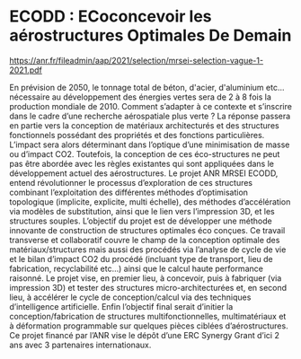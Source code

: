 # ECODD : ECoconcevoir les aérostructures Optimales De Demain
https://anr.fr/fileadmin/aap/2021/selection/mrsei-selection-vague-1-2021.pdf


En prévision de 2050, le tonnage total de béton, d'acier, d'aluminium etc… nécessaire au développement des énergies vertes sera de 2 à 8 fois la production mondiale de 2010. Comment s’adapter à ce contexte et s’inscrire dans le cadre d’une recherche aérospatiale plus verte ? La réponse passera en partie vers la conception de matériaux architecturés et des structures fonctionnels possédant des propriétés et des fonctions particulières. L’impact sera alors déterminant dans l’optique d’une minimisation de masse ou d’impact CO2. Toutefois, la conception de ces éco-structures ne peut pas être abordée avec les règles existantes qui sont appliquées dans le développement actuel des aérostructures. Le projet ANR MRSEI ECODD, entend révolutionner le processus d’exploration de ces structures combinant l’exploitation des différentes méthodes d’optimisation topologique (implicite, explicite, multi échelle), des méthodes d’accélération via modèles de substitution, ainsi que le lien vers l’impression 3D, et les structures souples. L’objectif du projet est de développer une méthode innovante de construction de structures optimales éco conçues.  Ce travail transverse et collaboratif couvre le champ de la conception optimale des matériaux/structures mais aussi des procédés via l’analyse de cycle de vie et le bilan d’impact CO2 du procédé (incluant type de transport, lieu de fabrication, recyclabilité etc…) ainsi que le calcul haute performance raisonné. Le projet vise, en premier lieu, à concevoir, puis à fabriquer (via impression 3D) et tester des structures micro-architecturées et, en second lieu, à accélérer le cycle de conception/calcul via des techniques d’intelligence artificielle. Enfin l’objectif final serait d’initier la conception/fabrication de structures multifonctionnelles, multimatériaux et à déformation programmable sur quelques pièces ciblées d’aérostructures. Ce projet financé par l’ANR vise le dépôt d’une ERC Synergy Grant d’ici 2 ans avec 3 partenaires internationaux.
